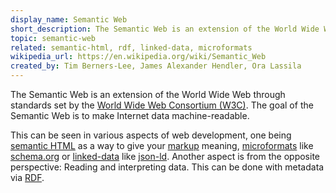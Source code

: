 ```yaml
---
display_name: Semantic Web
short_description: The Semantic Web is an extension of the World Wide Web to make Internet data machine-readable. 
topic: semantic-web
related: semantic-html, rdf, linked-data, microformats
wikipedia_url: https://en.wikipedia.org/wiki/Semantic_Web
created_by: Tim Berners-Lee, James Alexander Hendler, Ora Lassila
---
```

The Semantic Web is an extension of the World Wide Web through standards set by the [World Wide Web Consortium (W3C)](https://github.com/topics/w3c). The goal of the Semantic Web is to make Internet data machine-readable.

This can be seen in various aspects of web development, one being [semantic HTML](https://github.com/topics/semantic-html) as a way to give your [markup](https://github.com/topics/markup) meaning, [microformats](https://github.com/topics/microformats) like [schema.org](https://github.com/topics/schema-org) or [linked-data](https://github.com/topics/linked-data) like [json-ld](https://github.com/topics/json-ld). Another aspect is from the opposite perspective: Reading and interpreting data. This can be done with metadata via [RDF](https://github.com/topics/rdf).

